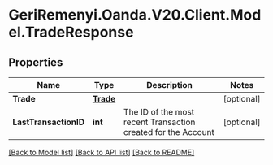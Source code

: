 # GeriRemenyi.Oanda.V20.Client.Model.TradeResponse
## Properties

Name | Type | Description | Notes
------------ | ------------- | ------------- | -------------
**Trade** | [**Trade**](Trade.md) |  | [optional] 
**LastTransactionID** | **int** | The ID of the most recent Transaction created for the Account | [optional] 

[[Back to Model list]](../README.md#documentation-for-models) [[Back to API list]](../README.md#documentation-for-api-endpoints) [[Back to README]](../README.md)

